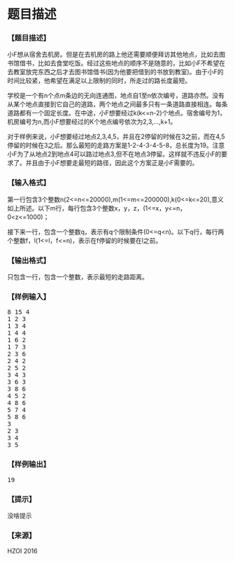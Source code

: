 # 题目描述


<h3>
【题目描述】
</h3>
<p>
小F想从宿舍去机房。但是在去机房的路上他还需要顺便拜访其他地点，比如去图书馆借书，比如去食堂吃饭。经过这些地点的顺序不是随意的，比如小F不希望在去教室放完东西之后才去图书馆借书(因为他要把借到的书放到教室)。由于小F的时间比较紧，他希望在满足以上限制的同时，所走过的路长度最短。
</p>
<p>
学校是一个有n个点m条边的无向连通图，地点自1至n依次编号，道路亦然。没有从某个地点直接到它自己的道路，两个地点之间最多只有一条道路直接相连。每条道路都有一个固定长度。在中途，小F想要经过k(k&lt;=n-2)个地点。宿舍编号为1，机房编号为n,而小F想要经过的K个地点编号依次为2,3,…,k+1。
</p>
<p>
对于样例来说，小F想要经过地点2,3,4,5，并且在2停留的时候在3之前，而在4,5停留的时候在3之后。那么最短的走路方案是1-2-4-3-4-5-8，总长度为19。注意小F为了从地点2到地点4可以路过地点3,但不在地点3停留。这样就不违反小F的要求了。并且由于小F想要走最短的路径，因此这个方案正是小F需要的。
</p>
<h3>
【输入格式】
</h3>
<p>
第一行包含3个整数n(2&lt;=n&lt;=20000),m(1&lt;=m&lt;=200000),k(0&lt;=k&lt;=20),意义如上所述。以下m行，每行包含3个整数x，y，z，(1&lt;=x，y&lt;=n，0&lt;z&lt;=1000)；
</p>
<p>
接下来一行，包含一个整数q，表示有q个限制条件(0&lt;=q&lt;n)。以下q行，每行两个整数f，l(1&lt;=l，f&lt;=n)，表示在f停留的时候要在l之前。
</p>
<h3>
【输出格式】
</h3>
<p>
只包含一行，包含一个整数，表示最短的走路距离。
</p>
<h3>
【样例输入】
</h3>
<pre>8 15 4
1 2 3
1 3 4
1 4 4
1 6 2
1 7 3
2 3 6
2 4 2
2 5 2
3 4 3
3 6 3
3 8 6
4 5 2
4 8 6
5 7 4
5 8 6
3
2 3
3 4
3 5
</pre>
<h3>
【样例输出】
</h3>
<pre>19</pre>
<h3>
【提示】
</h3>
<p>
没啥提示
</p>
<h3>
【来源】
</h3>
<p>
HZOI 2016
</p>
